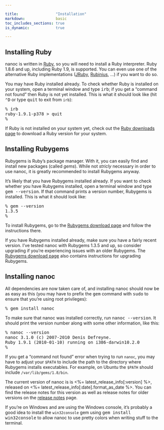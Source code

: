 ```yaml
---

title:                 "Installation"
markdown:              basic
toc_includes_sections: true
is_dynamic:            true

---
```


Installing Ruby
---------------

nanoc is written in [Ruby](http://ruby-lang.org/), so you will need to install a Ruby interpreter. Ruby 1.8.6 and up, including Ruby 1.9, is supported. You can even use one of the alternative Ruby implementations ([JRuby](http://jruby.org/), [Rubinius](http://rubini.us/), …) if you want to do so.

You may have Ruby installed already. To check whether Ruby is installed on your system, open a terminal window and type <kbd>irb</kbd>; if you get a “command not found” then Ruby is not yet installed. This is what it should look like (hit <kbd>⌃D</kbd> or type <kbd>quit</kbd> to exit from `irb`):

<pre title="Checking whether Ruby is installed"><span class="prompt">%</span> <kbd>irb</kbd>
ruby-1.9.1-p378 > <kbd>quit</kbd>
<span class="prompt">%</span> </pre>

If Ruby is not installed on your system yet, check out the [Ruby downloads page](http://www.ruby-lang.org/en/downloads/) to download a Ruby version for your system.

Installing Rubygems
-------------------

Rubygems is Ruby’s package manager. With it, you can easily find and install new packages (called _gems_). While not _stricly_ necessary in order to use nanoc, it is greatly recommended to install Rubygems anyway.

It’s likely that you have Rubygems installed already. If you want to check whether you have Rubygems installed, open a terminal window and type <kbd>gem --version</kbd>. If that command prints a version number, Rubygems is installed. This is what it should look like:

<pre title="Checking whether Rubygems is installed"><span class="prompt">%</span> <kbd>gem --version</kbd>
1.3.5
<span class="prompt">%</span> </pre>

To install Rubygems, go to the [Rubygems download page](http://rubygems.org/pages/download) and follow the instructions there.

If you have Rubygems installed already, make sure you have a fairly recent version. I’ve tested nanoc with Rubygems 1.3.5 and up, so consider upgrading if you’re experiencing issues with an older Rubygems. The [Rubygems download page](http://rubygems.org/pages/download) also contains instructions for upgrading Rubygems.

Installing nanoc
----------------

All dependencies are now taken care of, and installing nanoc should now be as easy as this (you may have to prefix the <kbd>gem</kbd> command with <kbd>sudo</kbd> to ensure that you’re using root privileges):

<pre title="Installing nanoc"><span class="prompt">%</span> <kbd>gem install nanoc</kbd></pre>

To make sure that nanoc was installed correctly, run <kbd>nanoc --version</kbd>. It should print the version number along with some other information, like this:

<pre title="Checking whether nanoc is correctly installed"><span class="prompt">%</span> <kbd>nanoc --version</kbd>
nanoc 3.1.0 (c) 2007-2010 Denis Defreyne.
Ruby 1.9.1 (2010-01-10) running on i386-darwin10.2.0
<span class="prompt">%</span> </pre>

If you get a “command not found” error when trying to run `nanoc`, you may have to adjust your `$PATH` to include the path to the directory where Rubygems installs executables. For example, on Ubuntu the `$PATH` should include `/var/lib/gems/1.8/bin`.

The current version of nanoc is is <%= latest_release_info[:version] %>, released on <%= latest_release_info[:date].format_as_date %>. You can find the release notes for this version as well as release notes for older versions on the [release notes](/release-notes/) page.

If you’re on Windows and are using the Windows console, it’s probably a good idea to install the `win32console` gem using <kbd>gem install win32console</kbd> to allow nanoc to use pretty colors when writing stuff to the terminal.
